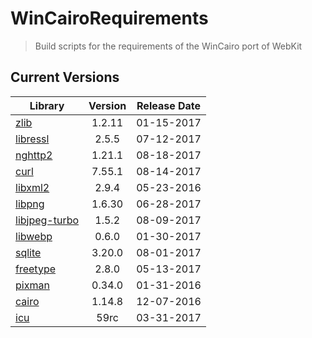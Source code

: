 # WinCairoRequirements
> Build scripts for the requirements of the WinCairo port of WebKit

## Current Versions

| Library | Version | Release Date |
|---|:---:|:---:|
| [zlib](http://zlib.net) | 1.2.11 | 01-15-2017 |
| [libressl](https://www.libressl.org) | 2.5.5 | 07-12-2017 |
| [nghttp2](https://nghttp2.org) | 1.21.1 | 08-18-2017 |
| [curl](https://curl.haxx.se) | 7.55.1 | 08-14-2017 |
| [libxml2](http://xmlsoft.org/) | 2.9.4 | 05-23-2016 |
| [libpng](http://www.libpng.org/pub/png/libpng.html) | 1.6.30 | 06-28-2017 |
| [libjpeg-turbo](http://libjpeg-turbo.virtualgl.org) | 1.5.2 | 08-09-2017 |
| [libwebp](https://github.com/webmproject/libwebp) | 0.6.0 | 01-30-2017 |
| [sqlite](http://sqlite.org) | 3.20.0 | 08-01-2017 |
| [freetype](https://www.freetype.org) | 2.8.0 | 05-13-2017 |
| [pixman](http://www.pixman.org) | 0.34.0 | 01-31-2016 |
| [cairo](https://www.cairographics.org) | 1.14.8 | 12-07-2016 |
| [icu](http://site.icu-project.org) | 59rc | 03-31-2017 |

